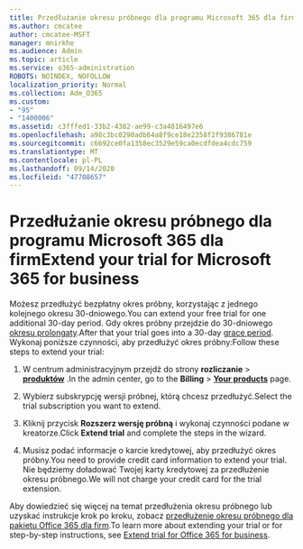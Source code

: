 ```yaml
---
title: Przedłużanie okresu próbnego dla programu Microsoft 365 dla firm
ms.author: cmcatee
author: cmcatee-MSFT
manager: mnirkhe
ms.audience: Admin
ms.topic: article
ms.service: o365-administration
ROBOTS: NOINDEX, NOFOLLOW
localization_priority: Normal
ms.collection: Adm_O365
ms.custom:
- "95"
- "1400006"
ms.assetid: c3fffed1-33b2-4382-ae99-c3a4816497e6
ms.openlocfilehash: a98c3bc0290adb64a8f9ce18e2358f2f9386781e
ms.sourcegitcommit: c6692ce0fa1358ec3529e59ca0ecdfdea4cdc759
ms.translationtype: MT
ms.contentlocale: pl-PL
ms.lasthandoff: 09/14/2020
ms.locfileid: "47708657"
---
```

# <a name="extend-your-trial-for-microsoft-365-for-business"></a><span data-ttu-id="ccd77-102">Przedłużanie okresu próbnego dla programu Microsoft 365 dla firm</span><span class="sxs-lookup"><span data-stu-id="ccd77-102">Extend your trial for Microsoft 365 for business</span></span>

<span data-ttu-id="ccd77-103">Możesz przedłużyć bezpłatny okres próbny, korzystając z jednego kolejnego okresu 30-dniowego.</span><span class="sxs-lookup"><span data-stu-id="ccd77-103">You can extend your free trial for one additional 30-day period.</span></span> <span data-ttu-id="ccd77-104">Gdy okres próbny przejdzie do 30-dniowego [okresu prolongaty](https://docs.microsoft.com/alchemyinsights/grace-period-for-microsoft-365-free-trial).</span><span class="sxs-lookup"><span data-stu-id="ccd77-104">After that your trial goes into a 30-day [grace period](https://docs.microsoft.com/alchemyinsights/grace-period-for-microsoft-365-free-trial).</span></span> <span data-ttu-id="ccd77-105">Wykonaj poniższe czynności, aby przedłużyć okres próbny:</span><span class="sxs-lookup"><span data-stu-id="ccd77-105">Follow these steps to extend your trial:</span></span>
  
1. <span data-ttu-id="ccd77-106">W centrum administracyjnym przejdź do strony **rozliczanie** \> **[produktów](https://go.microsoft.com/fwlink/p/?linkid=842054)** .</span><span class="sxs-lookup"><span data-stu-id="ccd77-106">In the admin center, go to the **Billing** \> **[Your products](https://go.microsoft.com/fwlink/p/?linkid=842054)** page.</span></span>

2. <span data-ttu-id="ccd77-107">Wybierz subskrypcję wersji próbnej, którą chcesz przedłużyć.</span><span class="sxs-lookup"><span data-stu-id="ccd77-107">Select the trial subscription you want to extend.</span></span>

3. <span data-ttu-id="ccd77-108">Kliknij przycisk **Rozszerz wersję próbną** i wykonaj czynności podane w kreatorze.</span><span class="sxs-lookup"><span data-stu-id="ccd77-108">Click **Extend trial** and complete the steps in the wizard.</span></span>

4. <span data-ttu-id="ccd77-109">Musisz podać informacje o karcie kredytowej, aby przedłużyć okres próbny.</span><span class="sxs-lookup"><span data-stu-id="ccd77-109">You need to provide credit card information to extend your trial.</span></span> <span data-ttu-id="ccd77-110">Nie będziemy doładować Twojej karty kredytowej za przedłużenie okresu próbnego.</span><span class="sxs-lookup"><span data-stu-id="ccd77-110">We will not charge your credit card for the trial extension.</span></span>

<span data-ttu-id="ccd77-111">Aby dowiedzieć się więcej na temat przedłużenia okresu próbnego lub uzyskać instrukcje krok po kroku, zobacz [przedłużenie okresu próbnego dla pakietu Office 365 dla firm](https://docs.microsoft.com/microsoft-365/commerce/extend-your-trial).</span><span class="sxs-lookup"><span data-stu-id="ccd77-111">To learn more about extending your trial or for step-by-step instructions, see [Extend trial for Office 365 for business](https://docs.microsoft.com/microsoft-365/commerce/extend-your-trial).</span></span>
